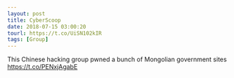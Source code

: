 ```yaml
---
layout: post
title: CyberScoop
date: 2018-07-15 03:00:20
tourl: https://t.co/UiSN102kIR
tags: [Group]
---
```

This Chinese hacking group pwned a bunch of Mongolian government sites https://t.co/PENxjAgabE